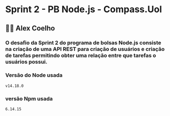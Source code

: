 

#  Sprint 2 - PB Node.js - Compass.Uol

##  👨‍💻   Alex Coelho 

### O desafio da Sprint 2 do programa de bolsas Node.js consiste na criação de uma API REST para criação de usuários e criação de tarefas permitindo obter uma relação entre que tarefas o usuários possui.
### Versão do Node usada
```
v14.18.0
```
### versão Npm usada
```
6.14.15
```

